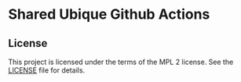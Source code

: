 # Shared Ubique Github Actions

## License

This project is licensed under the terms of the MPL 2 license. See the [LICENSE](LICENSE) file for details.
